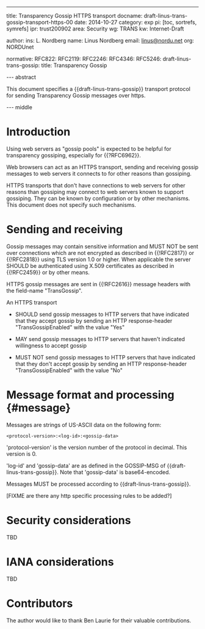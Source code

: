 ---
title: Transparency Gossip HTTPS transport
docname: draft-linus-trans-gossip-transport-https-00
date: 2014-10-27
category: exp
pi: [toc, sortrefs, symrefs]
ipr: trust200902
area: Security
wg: TRANS
kw: Internet-Draft

author:
  ins: L. Nordberg
  name: Linus Nordberg
  email: linus@nordu.net
  org: NORDUnet

normative:
  RFC822:
  RFC2119:
  RFC2246:
  RFC4346:
  RFC5246:
  draft-linus-trans-gossip:
    title: Transparency Gossip

--- abstract

This document specifies a {{draft-linus-trans-gossip}} transport
protocol for sending Transparency Gossip messages over https.

--- middle

# Introduction

Using web servers as "gossip pools" is expected to be helpful for
transparency gossiping, especially for {{?RFC6962}}.

Web browsers can act as an HTTPS transport, sending and receiving
gossip messages to web servers it connects to for other reasons than
gossiping.

HTTPS transports that don't have connections to web servers for other
reasons than gossiping may connect to web servers known to support
gossiping. They can be known by configuration or by other
mechanisms. This document does not specify such mechanisms.

# Sending and receiving

Gossip messages may contain sensitive information and MUST NOT be sent
over connections which are not encrypted as described in {{!RFC2817}}
or {{!RFC2818}} using TLS version 1.0 or higher. When applicable the
server SHOULD be authenticated using X.509 certificates as described
in {{!RFC2459}} or by other means.

HTTPS gossip messages are sent in {{!RFC2616}} message headers with
the field-name "TransGossip".

An HTTPS transport

- SHOULD send gossip messages to HTTP servers that have indicated that
  they accept gossip by sending an HTTP response-header
  "TransGossipEnabled" with the value "Yes"

- MAY send gossip messages to HTTP servers that haven't indicated
  willingness to accept gossip

- MUST NOT send gossip messages to HTTP servers that have indicated
  that they don't accept gossip by sending an HTTP response-header
  "TransGossipEnabled" with the value "No"

# Message format and processing {#message}

Messages are strings of US-ASCII data on the following form:

    <protocol-version>:<log-id>:<gossip-data>

'protocol-version' is the version number of the protocol in
decimal. This version is 0.

'log-id' and 'gossip-data' are as defined in the GOSSIP-MSG of
{{draft-linus-trans-gossip}}. Note that 'gossip-data' is
base64-encoded.

Messages MUST be processed according to {{draft-linus-trans-gossip}}.

\[FIXME are there any http specific processing rules to be added?\]

# Security considerations

TBD

# IANA considerations

TBD

# Contributors

The author would like to thank Ben Laurie for their valuable
contributions.
